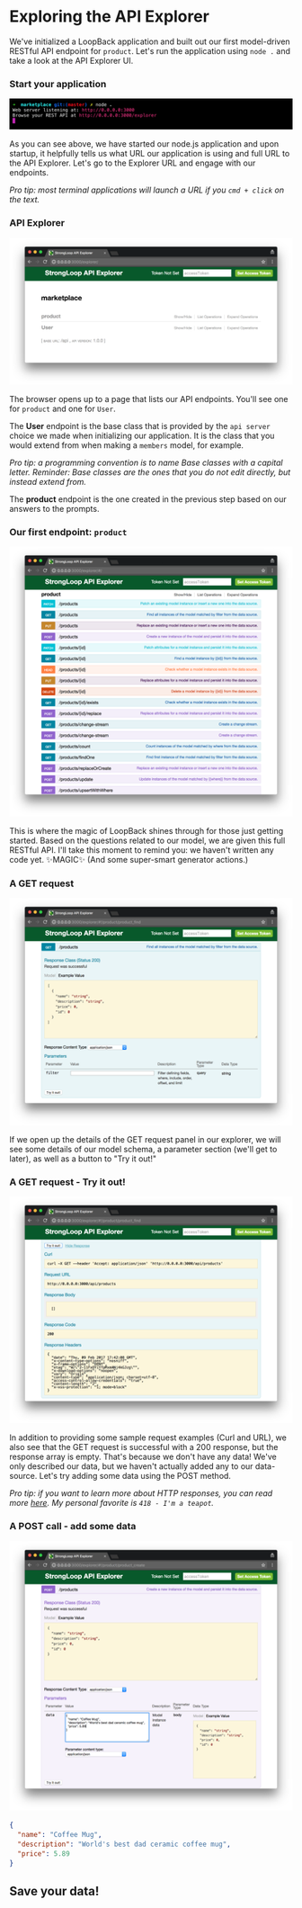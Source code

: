 # Exploring the API Explorer

We've initialized a LoopBack application and built out our first model-driven RESTful API endpoint for `product`. Let's run the application using `node .` and take a look at the API Explorer UI.


### Start your application

![LoopBack API Explorer - start your application](assets/api-explorer01.png)

As you can see above, we have started our node.js application and upon startup, it helpfully tells us what URL our application is using and full URL to the API Explorer. Let's go to the Explorer URL and engage with our endpoints.

_Pro tip: most terminal applications will launch a URL if you `cmd + click` on the text._

### API Explorer

![LoopBack API Explorer - List of endpoints](assets/api-explorer02.png)

The browser opens up to a page that lists our API endpoints. You'll see one for `product` and one for `User`.

The **User** endpoint is the base class that is provided by the `api server` choice we made when initializing our application. It is the class that you would extend from when making a `members` model, for example.

_Pro tip: a programming convention is to name Base classes with a capital letter. Reminder: Base classes are the ones that you do not edit directly, but instead extend from._

The **product** endpoint is the one created in the previous step based on our answers to the prompts.

### Our first endpoint: `product`

![LoopBack API Explorer - product endpoint](assets/api-explorer03.png)

This is where the magic of LoopBack shines through for those just getting started. Based on the questions related to our model, we are given this full RESTful API. I'll take this moment to remind you: we haven't written any code yet. ✨MAGIC✨ (And some super-smart generator actions.)

### A GET request

![LoopBack API Explorer - GET request](assets/api-explorer04.png)

If we open up the details of the GET request panel in our explorer, we will see some details of our model schema, a parameter section (we'll get to later), as well as a button to "Try it out!"

### A GET request - Try it out!

![LoopBack API Explorer - GET request response](assets/api-explorer05.png)

In addition to providing some sample request examples (Curl and URL), we also see that the GET request is successful with a 200 response, but the response array is empty. That's because we don't have any data! We've only described our data, but we haven't actually added any to our data-source. Let's try adding some data using the POST method.

*Pro tip: if you want to learn more about HTTP responses, you can read more [here](https://en.wikipedia.org/wiki/List_of_HTTP_status_codes). My personal favorite is `418 - I'm a teapot`.*

### A POST call - add some data

![LoopBack API Explorer - POST method](assets/api-explorer06.png)

```json
{
  "name": "Coffee Mug",
  "description": "World's best dad ceramic coffee mug",
  "price": 5.89
}
```






## Save your data!
